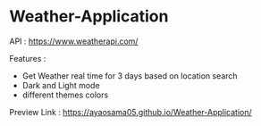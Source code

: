 # Weather-Application

API : https://www.weatherapi.com/

Features :

* Get Weather real time for 3 days based on location search
* Dark and Light mode
* different themes colors

Preview Link : https://ayaosama05.github.io/Weather-Application/
